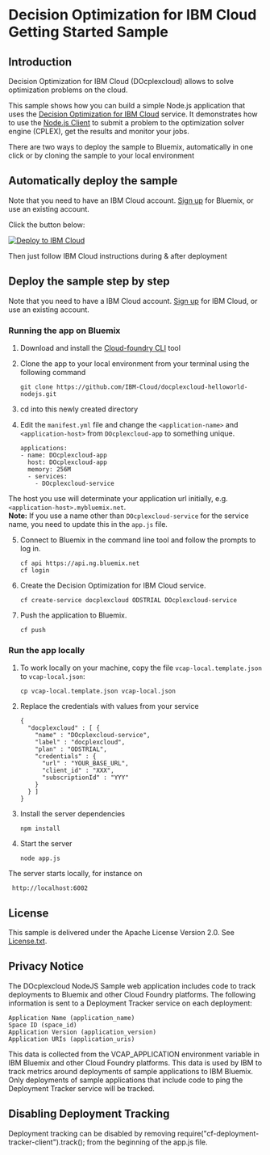 # Decision Optimization for IBM Cloud Getting Started Sample
## Introduction

Decision Optimization for IBM Cloud (DOcplexcloud) allows  to solve optimization problems on the cloud.

This sample shows how you can build a simple Node.js application that uses the [Decision Optimization for IBM Cloud](https://cloud.ibm.com/catalog/services/decision-optimization/) service. It demonstrates how to use the [Node.js Client](https://www.npmjs.com/package/docplexcloud-nodejs-api) to submit a problem to the optimization solver engine (CPLEX), get the results and monitor your jobs.

There are two ways to deploy the sample to Bluemix, automatically in one click or by cloning the sample to your local environment

## Automatically deploy the sample
Note that you need to have an IBM Cloud account. 
[Sign up](http://www.ibm.com/cloud-computing/bluemix/) for Bluemix, or use an existing account.

Click the button below:

[![Deploy to IBM Cloud](https://deployment-tracker.mybluemix.net/stats/3133b73c73c7d9b58158b28dbfa4975f/button.svg)](https://bluemix.net/deploy?repository=https://github.com/IBM-Bluemix/docplexcloud-helloworld-nodejs.git)

Then just follow IBM Cloud instructions during & after deployment

## Deploy the sample step by step
Note that you need to have a IBM Cloud account. 
[Sign up](http://www.ibm.com/cloud-computing/) for IBM Cloud, or use an existing account.


### Running the app on Bluemix

1. Download and install the [Cloud-foundry CLI](https://github.com/cloudfoundry/cli) tool

2. Clone the app to your local environment from your terminal using the following command

   ```
   git clone https://github.com/IBM-Cloud/docplexcloud-helloworld-nodejs.git
   ```

3. cd into this newly created directory

4. Edit the `manifest.yml` file and change the `<application-name>` and `<application-host>` from `DOcplexcloud-app` to something unique.

	```
    applications:
    - name: DOcplexcloud-app
      host: DOcplexcloud-app
      memory: 256M
      - services:
        - DOcplexcloud-service
	```

  The host you use will determinate your application url initially, e.g. `<application-host>.mybluemix.net`.  
  **Note:** If you use a name other than `DOcplexcloud-service` for the service name, you need to update this in the `app.js` file.

5. Connect to Bluemix in the command line tool and follow the prompts to log in.

	```
	cf api https://api.ng.bluemix.net
	cf login
	```
6. Create the Decision Optimization for IBM Cloud service.

   ```
   cf create-service docplexcloud ODSTRIAL DOcplexcloud-service
   ```

7. Push the application to Bluemix.

   ```
   cf push
   ```

### Run the app locally

1. To work locally on your machine, copy the file ```vcap-local.template.json``` to ```vcap-local.json```:

   ```
   cp vcap-local.template.json vcap-local.json
   ```

2. Replace the credentials with values from your service

   ```
   {
     "docplexcloud" : [ {
       "name" : "DOcplexcloud-service",
       "label" : "docplexcloud",
       "plan" : "ODSTRIAL",
       "credentials" : {
         "url" : "YOUR_BASE_URL",
         "client_id" : "XXX",
         "subscriptionId" : "YYY"
       }
     } ]
   }
   ```
3. Install the server dependencies

   ```
   npm install
   ```
  
4. Start the server
 
   ```
   node app.js
   ```

  The server starts locally, for instance on

  	 http://localhost:6002


## License

This sample is delivered under the Apache License Version 2.0. See [License.txt](License.txt).

## Privacy Notice

The DOcplexcloud NodeJS Sample web application includes code to track deployments to Bluemix and other Cloud Foundry platforms. The following information is sent to a Deployment Tracker service on each deployment:

    Application Name (application_name)
    Space ID (space_id)
    Application Version (application_version)
    Application URIs (application_uris)

This data is collected from the VCAP_APPLICATION environment variable in IBM Bluemix and other Cloud Foundry platforms. This data is used by IBM to track metrics around deployments of sample applications to IBM Bluemix. Only deployments of sample applications that include code to ping the Deployment Tracker service will be tracked.


## Disabling Deployment Tracking

Deployment tracking can be disabled by removing require("cf-deployment-tracker-client").track(); from the beginning of the app.js file.
